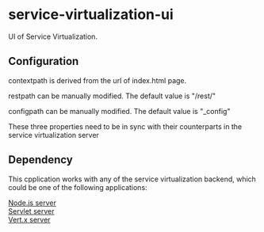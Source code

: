 # service-virtualization-ui
UI of Service Virtualization.

## Configuration
contextpath is derived from the url of index.html page.

restpath can be manually modified. The default value is "/rest/"

configpath can be manually modified. The default value is "_config"

These three properties need to be in sync with their counterparts in the service virtualization server


## Dependency
This cpplication works with any of the service virtualization backend, which could be one of the following
applications:

[Node.js server](https://github.com/dhui808/service-virtualization-nodejs) \
[Servlet server](https://github.com/dhui808/service-virtualization-servlet) \
[Vert.x server](https://github.com/dhui808/service-virtualization-vertx)
